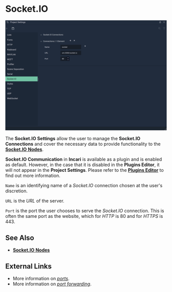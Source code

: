 # Socket.IO

![The Socket.IO Settings](../../.gitbook/assets/projectsettingssocketio20232.png)

The **Socket.IO Settings** allow the user to manage the **Socket.IO Connections** and cover the necessary data to provide functionality to the [**Socket.IO** **Nodes**](../../toolbox/communication/socketio/README.md).

**Socket.IO Communication** in **Incari** is available as a plugin and is enabled as default. However, in the case that it is disabled in the **Plugins Editor**, it will not appear in the **Project Settings**. Please refer to the [**Plugins Editor**](../plugins/communication/README.md) to find out more information.

`Name` is an identifying name of a *Socket.IO* connection chosen at the user's discretion.

`URL` is the *URL* of the server.

`Port` is the port the user chooses to serve the *Socket.IO* connection. This is often the same port as the website, which for _HTTP_ is 80 and for _HTTPS_ is 443.

## See Also

* [**Socket.IO** **Nodes**](../../toolbox/communication/socketio/README.md)

## External Links

* More information on [_ports_](https://en.wikipedia.org/wiki/Port\_\(computer\_networking\)).
* More information on [_port forwarding_](https://en.wikipedia.org/wiki/Port\_forwarding).